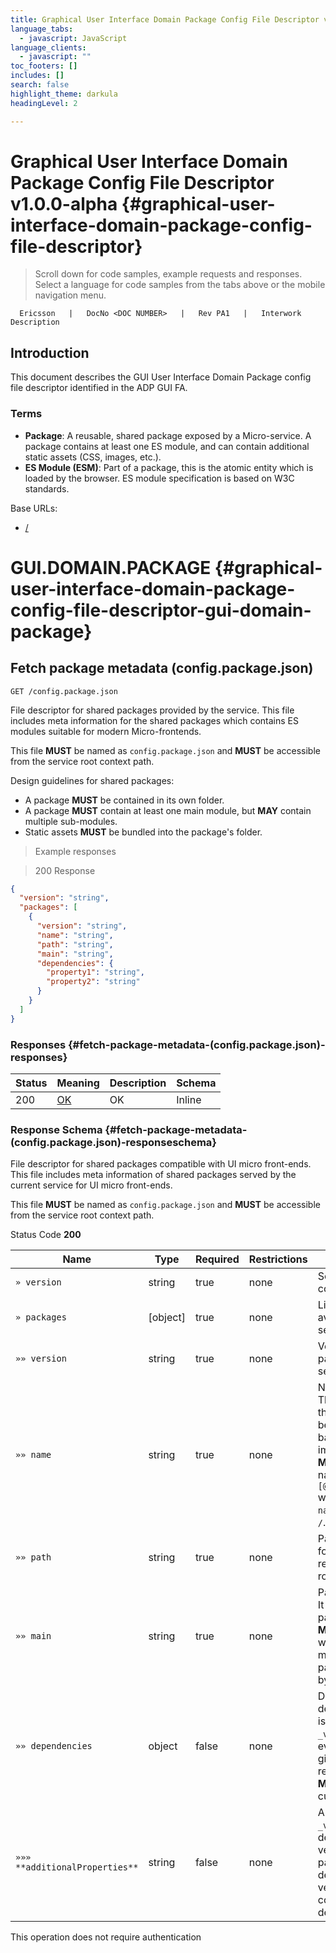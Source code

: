 ```yaml
---
title: Graphical User Interface Domain Package Config File Descriptor v1.0.0-alpha
language_tabs:
  - javascript: JavaScript
language_clients:
  - javascript: ""
toc_footers: []
includes: []
search: false
highlight_theme: darkula
headingLevel: 2

---
```


<!-- Generator: Widdershins v4.0.1 -->

# Graphical User Interface Domain Package Config File Descriptor v1.0.0-alpha {#graphical-user-interface-domain-package-config-file-descriptor}

> Scroll down for code samples, example requests and responses. Select a language for code samples from the tabs above or the mobile navigation menu.

```
  Ericsson   |   DocNo <DOC NUMBER>   |   Rev PA1   |   Interwork Description
```
## Introduction
This document describes the GUI User Interface Domain Package config file descriptor identified in the ADP GUI FA.
### Terms
- **Package**: A reusable, shared package exposed by a Micro-service. A package contains at least one ES module, and can contain additional static assets (CSS, images, etc.).
- **ES Module (ESM)**: Part of a package, this is the atomic entity which is loaded by the browser. ES module specification is based on W3C standards.

Base URLs:

* [/](/)

# GUI.DOMAIN.PACKAGE {#graphical-user-interface-domain-package-config-file-descriptor-gui-domain-package}

## Fetch package metadata (config.package.json) 

`GET /config.package.json`

File descriptor for shared packages provided by the service.
This file includes meta information for the shared packages which contains ES modules suitable for modern Micro-frontends.

This file **MUST** be named as `config.package.json` and **MUST** be accessible from the service root context path.

Design guidelines for shared packages:
- A package **MUST** be contained in its own folder.
- A package **MUST** contain at least one main module, but **MAY** contain multiple sub-modules.
- Static assets **MUST** be bundled into the package's folder.

> Example responses

> 200 Response

```json
{
  "version": "string",
  "packages": [
    {
      "version": "string",
      "name": "string",
      "path": "string",
      "main": "string",
      "dependencies": {
        "property1": "string",
        "property2": "string"
      }
    }
  ]
}
```

### Responses {#fetch-package-metadata-(config.package.json)-responses}

|Status|Meaning|Description|Schema|
|---|---|---|---|
|200|[OK](https://tools.ietf.org/html/rfc7231#section-6.3.1)|OK|Inline|

### Response Schema {#fetch-package-metadata-(config.package.json)-responseschema}

File descriptor for shared packages compatible with UI micro front-ends.
This file includes meta information of shared packages served by the current service for UI micro front-ends.

This file **MUST** be named as `config.package.json` and **MUST** be accessible from the service root context path.

Status Code **200**

|Name|Type|Required|Restrictions|Description|
|---|---|---|---|---|
|`» version`|string|true|none|Schema version of the config.package.json.|
|`» packages`|[object]|true|none|List of shared packages available as part of the service.|
|`»» version`|string|true|none|Version of the shared package. **MUST** be in semantic version.|
|`»» name`|string|true|none|Name of the package. This is the unique id of the package which can be used as<br>bare-id reference in ESM import statements. It **MUST** follow NPM naming rules: `[@namespace/]packageName`<br>where `packageName` and `namespace` cannot contain `/`. Namespace is optional.|
|`»» path`|string|true|none|Path to the package's folder. It **MUST** be relative to the service root.|
|`»» main`|string|true|none|Path to the main module. It **MUST** be elative to the package folder and **MUST** contain filename with extension. This is the main module for the package, which is loaded by default.|
|`»» dependencies`|object|false|none|Defines the required dependency versions. It is a `_packageName_-_version_` map, where every entry identifies a given package and the required version, which **MUST** be imported by the current package.|
|`»»» **additionalProperties**`|string|false|none|A `_packageName_-_version_` entry which defines the required version for the current package. The version definition can be an exact version or a semver compatible version range definition.|

<aside class="success">
This operation does not require authentication
</aside>


